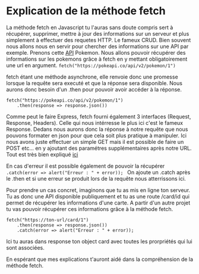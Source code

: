 # Explication de la méthode fetch

La méthode fetch en Javascript tu l'auras sans doute compris sert à récupérer, supprimer, mettre à jour des informations sur un serveur et plus simplement à effectuer des requetes HTTP. Le fameux CRUD.
Bien souvent nous allons nous en servir pour chercher des informations sur une API par exemple. Prenons cette [API](https://pokeapi.co/docs/v2#pokemon) Pokemon.
Nous allons pouvoir récupérer des informations sur les pokemons grâce à fetch en y mettant obligatoirement une url en argument.
  ```fetch("https://pokeapi.co/api/v2/pokemon/1")```
  
fetch étant une méthode asynchrone, elle renvoie donc une promesse lorsque la requête sera executé et que la réponse sera disponible. Nous aurons donc besoin d'un .then pour pouvoir avoir accéder à la réponse.

  ```
  fetch("https://pokeapi.co/api/v2/pokemon/1")
      .then(response => response.json())
  ```
 
 Comme peut le faire Express, fetch fourni également 3 interfaces (Request, Response, Headers). Celle qui nous intérresse le plus ici c'est le fameux Response. Dedans nous aurons donc la réponse
 à notre requête que nous pouvons formater en json pour que cela soit plus pratique à manipuler.
 Ici nous avons juste effectuer un  simple GET mais il est possible de faire un POST etc... en y ajoutant des paramétres supplémentaires après notre URL.
 Tout est très bien expliqué [ici](https://developer.mozilla.org/en-US/docs/Web/API/Fetch_API/Using_Fetch)
 
 En cas d'erreur il est possible également de pouvoir la récupérer ```.catch(error => alert("Erreur : " + error)); ```
 On ajoute un .catch après le .then et si une erreur se produit lors de la requête nous atterrissons ici.
 
 Pour prendre un cas concret, imaginons que tu as mis en ligne ton serveur. Tu as donc une API disponible publiquement et tu as une route /card/id qui permet de récupérer les informations d'une carte.
 A partir d'un autre projet tu vas pouvoir récupérer ces informations grâce à la méthode fetch.
 
```
fetch("https://ton-url/card/1")
    .then(response => response.json())
    .catch(error => alert("Erreur : " + error));
```

Ici tu auras dans response ton object card avec toutes les prorpriétés qui lui sont associées.

En espérant que mes explications t'auront aidé dans la compréhension de la méthode fetch.
